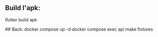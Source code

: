 ## Build l'apk:
flutter build apk

## Back:
docker compose up -d
docker compose exec api make fixtures